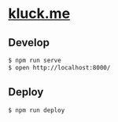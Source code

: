 # [kluck.me](http://kluck.me/)

## Develop

```bash
$ npm run serve
$ open http://localhost:8000/
```

## Deploy

```bash
$ npm run deploy
```

